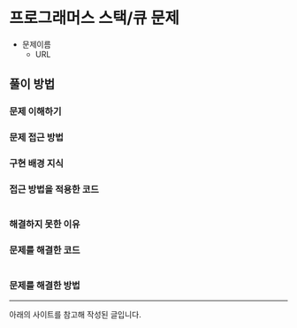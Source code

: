 # 프로그래머스 스택/큐 문제

- 문제이름
  - URL

## 풀이 방법

### 문제 이해하기

### 문제 접근 방법

### 구현 배경 지식

### 접근 방법을 적용한 코드

```java

```

### 해결하지 못한 이유

### 문제를 해결한 코드

```java

```

### 문제를 해결한 방법

---

아래의 사이트를 참고해 작성된 글입니다.
